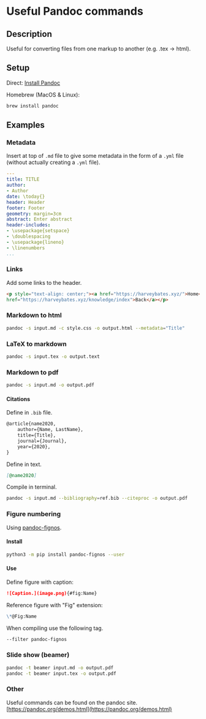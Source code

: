 # Useful Pandoc commands

## Description
Useful for converting files from one markup to another (e.g. .tex -> html).

## Setup
Direct: [Install Pandoc](https://pandoc.org/installing.html)

Homebrew (MacOS & Linux):
```bash
brew install pandoc
```

## Examples
### Metadata
Insert at top of ``.md`` file to give some metadata in the form of a ``.yml`` file (without actually creating a ``.yml`` file).
```yml
---
title: TITLE
author:
- Author
date: \today{}
header: Header
footer: Footer
geometry: margin=3cm
abstract: Enter abstract 
header-includes:
- \usepackage{setspace}
- \doublespacing
- \usepackage{lineno}
- \linenumbers
...
```
### Links
Add some links to the header.
```html
<p style="text-align: center;"><a href="https://harveybates.xyz/">Home</a> - <a 
href="https://harveybates.xyz/knowledge/index">Back</a></p>
```


### Markdown to html
```bash
pandoc -s input.md -c style.css -o output.html --metadata="Title"
```

### LaTeX to markdown
```bash
pandoc -s input.tex -o output.text
```

### Markdown to pdf
```bash
pandoc -s input.md -o output.pdf
```
#### Citations
Define in ``.bib`` file.
```latex
@article{name2020,
	author={Name, LastName},
	title={Title},
	journal={Journal},
	year={2020},
}
```

Define in text.
```md
[@name2020]
```

Compile in terminal.
```bash
pandoc -s input.md --bibliography=ref.bib --citeproc -o output.pdf
```

### Figure numbering
Using [pandoc-fignos](https://github.com/tomduck/pandoc-fignos).

#### Install 
```bash
python3 -m pip install pandoc-fignos --user
```

#### Use
Define figure with caption:
```markdown
![Caption.](image.png){#fig:Name}
```
Reference figure with "Fig" extension:
```markdown
\*@Fig:Name
```

When compiling use the following tag.
```bash
--filter pandoc-fignos
```

### Slide show (beamer)
```bash
pandoc -t beamer input.md -o output.pdf
pandoc -t beamer input.tex -o output.pdf
```

### Other
Useful commands can be found on the pandoc site.
[https://pandoc.org/demos.html](https://pandoc.org/demos.html)
